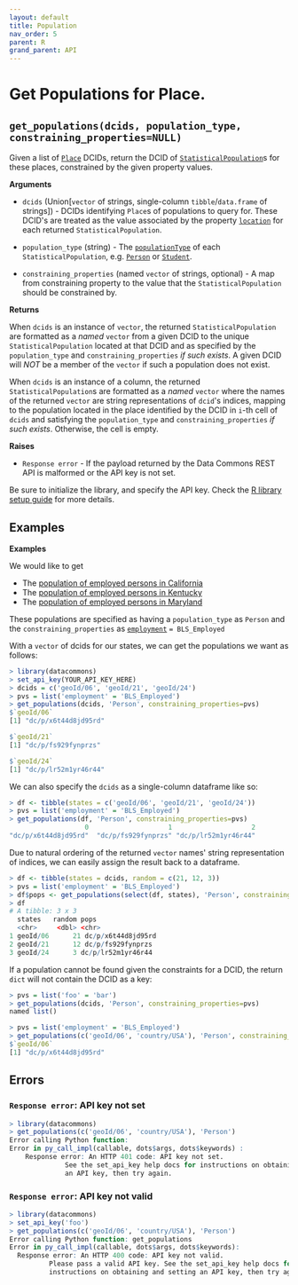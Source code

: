 ```yaml
---
layout: default
title: Population
nav_order: 5
parent: R
grand_parent: API
---
```


# Get Populations for Place.

## `get_populations(dcids, population_type, constraining_properties=NULL)`

Given a list of [`Place`](https://browser.datacommons.org/kg?dcid=Place) DCIDs,
return the DCID of
[`StatisticalPopulation`](https://browser.datacommons.org/kg?dcid=StatisticalPopulation)s
for these places, constrained by the given property values.

**Arguments**

*   `dcids` (Union[`vector` of strings, single-column `tibble`/`data.frame` of strings]) - DCIDs
    identifying `Place`s of populations to query for.
    These DCID's are treated as the value associated by the property
    [`location`](https://browser.datacommons.org/kg?dcid=location) for each
    returned `StatisticalPopulation`.

*   `population_type` (string) - The
    [`populationType`](https://browser.datacommons.org/kg?dcid=populationType)
    of each `StatisticalPopulation`, e.g.
    [`Person`](https://browser.datacommons.org/kg?dcid=Person) or
    [`Student`](https://browser.datacommons.org/kg?dcid=Student).

*   `constraining_properties` (named `vector` of strings, optional) -
      A map from constraining property to the value that the
      `StatisticalPopulation` should be constrained by.

**Returns**

When `dcids` is an instance of `vector`, the returned `StatisticalPopulation` are
formatted as a *named* `vector` from a given DCID to the unique `StatisticalPopulation`
located at that DCID and as specified by the `population_type` and
`constraining_properties` *if such exists*. A given DCID will *NOT* be a member
of the `vector` if such a population does not exist.

When `dcids` is an instance of a column, the returned `StatisticalPopulation`s
are formatted as a *named* `vector` where the names of the returned `vector`
are string representations of `dcid`'s indices, mapping to the population
located in the place identified by the DCID in `i`-th cell of `dcids`
and satisfying the `population_type` and `constraining_properties`
*if such exists*. Otherwise, the cell is empty.

**Raises**

*   `Response error` - If the payload returned by the Data Commons REST API is malformed or the API key is not set.

Be sure to initialize the library, and specify the API key. Check the [R library setup guide](/api/r/) for more details.

## Examples

**Examples**

We would like to get

* The [population of employed persons in California](https://browser.datacommons.org/kg?dcid=dc/p/x6t44d8jd95rd)
* The [population of employed persons in Kentucky](https://browser.datacommons.org/kg?dcid=dc/p/fs929fynprzs)
* The [population of employed persons in Maryland](https://browser.datacommons.org/kg?dcid=dc/p/lr52m1yr46r44>)

These populations are specified as having a
`population_type` as `Person` and the `constraining_properties`
as [`employment`](https://browser.datacommons.org/kg?dcid=employment)
`= BLS_Employed`

With a `vector` of dcids for our states, we can get the populations we
want as follows:

```r
> library(datacommons)
> set_api_key(YOUR_API_KEY_HERE)
> dcids = c('geoId/06', 'geoId/21', 'geoId/24')
> pvs = list('employment' = 'BLS_Employed')
> get_populations(dcids, 'Person', constraining_properties=pvs)
$`geoId/06`
[1] "dc/p/x6t44d8jd95rd"

$`geoId/21`
[1] "dc/p/fs929fynprzs"

$`geoId/24`
[1] "dc/p/lr52m1yr46r44"

```

We can also specify the `dcids` as a single-column dataframe like so:

```r
> df <- tibble(states = c('geoId/06', 'geoId/21', 'geoId/24'))
> pvs = list('employment' = 'BLS_Employed')
> get_populations(df, 'Person', constraining_properties=pvs)
                   0                    1                    2
"dc/p/x6t44d8jd95rd"  "dc/p/fs929fynprzs" "dc/p/lr52m1yr46r44"
```

Due to natural ordering of the returned `vector` names' string representation of
indices, we can easily assign the result back to a dataframe.

```r
> df <- tibble(states = dcids, random = c(21, 12, 3))
> pvs = list('employment' = 'BLS_Employed')
> df$pops <- get_populations(select(df, states), 'Person', constraining_properties=pvs)
> df
# A tibble: 3 x 3
  states   random pops              
  <chr>     <dbl> <chr>             
1 geoId/06      21 dc/p/x6t44d8jd95rd
2 geoId/21      12 dc/p/fs929fynprzs 
3 geoId/24      3 dc/p/lr52m1yr46r44
```

If a population cannot be found given the constraints for a DCID, the return `dict` will
not contain the DCID as a key:

```r
> pvs = list('foo' = 'bar')
> get_populations(dcids, 'Person', constraining_properties=pvs)
named list()

> pvs = list('employment' = 'BLS_Employed')
> get_populations(c('geoId/06', 'country/USA'), 'Person', constraining_properties=pvs)
$`geoId/06`
[1] "dc/p/x6t44d8jd95rd"

```

## Errors

### `Response error`: API key not set

```r
> library(datacommons)
> get_populations(c('geoId/06', 'country/USA'), 'Person')
Error calling Python function:
Error in py_call_impl(callable, dots$args, dots$keywords) : 
	Response error: An HTTP 401 code: API key not set.
	          See the set_api_key help docs for instructions on obtaining and setting
	          an API key, then try again.
```

### `Response error`: API key not valid

```r
> library(datacommons)
> set_api_key('foo')
> get_populations(c('geoId/06', 'country/USA'), 'Person')
Error calling Python function: get_populations
Error in py_call_impl(callable, dots$args, dots$keywords): 
  Response error: An HTTP 400 code: API key not valid.
          Please pass a valid API key. See the set_api_key help docs for
          instructions on obtaining and setting an API key, then try again.
```
